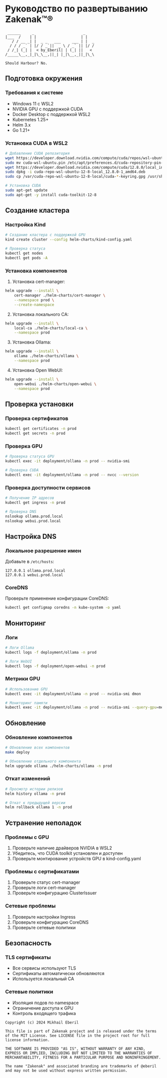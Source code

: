 # Руководство по развертыванию Ƶakenak™®
```ascii
 ______     _                      _    
|___  /    | |                    | |   
   / / __ _| |  _ _   ___     ___ | |  _
  / / / _` | |/ / _`||  _ \ / _` || |/ /
 / /_| (_| |  < by_Eberil| | (_| ||   < 
/_____\__,_|_|\_\__,||_| |_|\__,_||_|\_\

Should Harbour?	No.
```
## Подготовка окружения

### Требования к системе
- Windows 11 с WSL2
- NVIDIA GPU с поддержкой CUDA
- Docker Desktop с поддержкой WSL2
- Kubernetes 1.25+
- Helm 3.x
- Go 1.21+

### Установка CUDA в WSL2
```bash
# Добавление CUDA репозитория
wget https://developer.download.nvidia.com/compute/cuda/repos/wsl-ubuntu/x86_64/cuda-wsl-ubuntu.pin
sudo mv cuda-wsl-ubuntu.pin /etc/apt/preferences.d/cuda-repository-pin-600
wget https://developer.download.nvidia.com/compute/cuda/12.8.0/local_installers/cuda-repo-wsl-ubuntu-12-8-local_12.8.0-1_amd64.deb
sudo dpkg -i cuda-repo-wsl-ubuntu-12-8-local_12.8.0-1_amd64.deb
sudo cp /var/cuda-repo-wsl-ubuntu-12-8-local/cuda-*-keyring.gpg /usr/share/keyrings/

# Установка CUDA
sudo apt-get update
sudo apt-get -y install cuda-toolkit-12-8
```

## Создание кластера

### Настройка Kind
```bash
# Создание кластера с поддержкой GPU
kind create cluster --config helm-charts/kind-config.yaml

# Проверка статуса
kubectl get nodes
kubectl get pods -A
```

### Установка компонентов

1. Установка cert-manager:
```bash
helm upgrade --install \
	cert-manager ./helm-charts/cert-manager \
	--namespace prod \
	--create-namespace
```

2. Установка локального CA:
```bash
helm upgrade --install \
	local-ca ./helm-charts/local-ca \
	--namespace prod
```

3. Установка Ollama:
```bash
helm upgrade --install \
	ollama ./helm-charts/ollama \
	--namespace prod
```

4. Установка Open WebUI:
```bash
helm upgrade --install \
	open-webui ./helm-charts/open-webui \
	--namespace prod
```

## Проверка установки

### Проверка сертификатов
```bash
kubectl get certificates -n prod
kubectl get secrets -n prod
```

### Проверка GPU
```bash
# Проверка статуса GPU
kubectl exec -it deployment/ollama -n prod -- nvidia-smi

# Проверка CUDA
kubectl exec -it deployment/ollama -n prod -- nvcc --version
```

### Проверка доступности сервисов
```bash
# Получение IP адресов
kubectl get ingress -n prod

# Проверка DNS
nslookup ollama.prod.local
nslookup webui.prod.local
```

## Настройка DNS

### Локальное разрешение имен
Добавьте в `/etc/hosts`:
```
127.0.0.1 ollama.prod.local
127.0.0.1 webui.prod.local
```

### CoreDNS
Проверьте применение конфигурации CoreDNS:
```bash
kubectl get configmap coredns -n kube-system -o yaml
```

## Мониторинг

### Логи
```bash
# Логи Ollama
kubectl logs -f deployment/ollama -n prod

# Логи WebUI
kubectl logs -f deployment/open-webui -n prod
```

### Метрики GPU
```bash
# Использование GPU
kubectl exec -it deployment/ollama -n prod -- nvidia-smi dmon

# Мониторинг памяти
kubectl exec -it deployment/ollama -n prod -- nvidia-smi --query-gpu=memory.used,memory.total --format=csv
```

## Обновление

### Обновление компонентов
```bash
# Обновление всех компонентов
make deploy

# Обновление отдельного компонента
helm upgrade ollama ./helm-charts/ollama -n prod
```

### Откат изменений
```bash
# Просмотр истории релизов
helm history ollama -n prod

# Откат к предыдущей версии
helm rollback ollama 1 -n prod
```

## Устранение неполадок

### Проблемы с GPU
1. Проверьте наличие драйверов NVIDIA в WSL2
2. Убедитесь, что CUDA toolkit установлен и доступен
3. Проверьте монтирование устройств GPU в kind-config.yaml

### Проблемы с сертификатами
1. Проверьте статус cert-manager
2. Проверьте логи cert-manager
3. Проверьте конфигурацию ClusterIssuer

### Сетевые проблемы
1. Проверьте настройки Ingress
2. Проверьте конфигурацию CoreDNS
3. Проверьте сетевые политики

## Безопасность

### TLS сертификаты
- Все сервисы используют TLS
- Сертификаты автоматически обновляются
- Используется локальный CA

### Сетевые политики
- Изоляция подов по namespace
- Ограничение доступа к GPU
- Контроль входящего трафика

```plain text
Copyright (c) 2024 Mikhail Eberil

This file is part of Zakenak project and is released under the terms of the MIT License. See LICENSE file in the project root for full license information.

THE SOFTWARE IS PROVIDED "AS IS", WITHOUT WARRANTY OF ANY KIND, EXPRESS OR IMPLIED, INCLUDING BUT NOT LIMITED TO THE WARRANTIES OF MERCHANTABILITY, FITNESS FOR A PARTICULAR PURPOSE AND NONINFRINGEMENT.

The name "Zakenak" and associated branding are trademarks of @eberil and may not be used without express written permission.
```